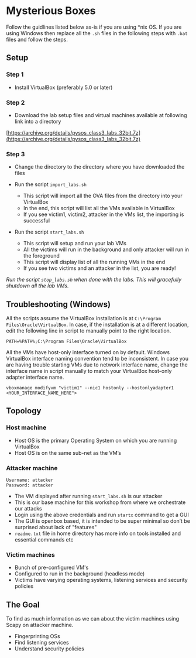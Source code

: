 # Mysterious Boxes

Follow the guidlines listed below as-is if you are using *nix OS. If you are using Windows then replace all the `.sh` files in the following steps with `.bat` files and follow the steps.

## Setup

### Step 1

- Install VirtualBox (preferably 5.0 or later)

### Step 2

- Download the lab setup files and virtual machines available at following link into a directory

[https://archive.org/details/pysos_class3_labs_32bit.7z](https://archive.org/details/pysos_class3_labs_32bit.7z)

### Step 3

- Change the directory to the directory where you have downloaded the files

- Run the script `import_labs.sh`
        
    - This script will import all the OVA files from the directory into your VirtualBox
    - In the end, this script will list all the VMs available in VirtualBox
    - If you see victim1, victim2, attacker in the VMs list, the importing is successful

- Run the script `start_labs.sh`
    
    - This script will setup and run your lab VMs
    - All the victims will run in the background and only attacker will run in the foreground
    - This script will display list of all the running VMs in the end
    - If you see two victims and an attacker in the list, you are ready!

*Run the script `stop_labs.sh` when done with the labs. This will gracefully shutdown all the lab VMs.*

## Troubleshooting (Windows)

All the scripts assume the VirtualBox installation is at `C:\Program Files\Oracle\VirtualBox`. In case, if the installation is at a different location, edit the following line in script to manually point to the right location.

```
PATH=%PATH%;C:\Program Files\Oracle\VirtualBox
```

All the VMs have host-only interface turned on by default. Windows VirtualBox interface naming convention tend to be inconsistent. In case you are having trouble starting VMs due to network interface name, change the interface name in script manually to match your VirtualBox host-only adapter interface name.

```
vboxmanage modifyvm "victim1" --nic1 hostonly --hostonlyadapter1 <YOUR_INTERFACE_NAME_HERE">
```


## Topology

### Host machine

- Host OS is the primary Operating System on which you are running VirtualBox
- Host OS is on the same sub-net as the VM’s

### Attacker machine

    Username: attacker
    Password: attacker

- The VM displayed after running `start_labs.sh` is our attacker
- This is our base machine for this workshop from where we orchestrate our attacks
- Login using the above credentials and run `startx` command to get a GUI
-  The GUI is openbox based, it is intended to be super minimal so don’t be surprised about lack of "features"
- `readme.txt` file in home directory has more info on tools installed and essential commands etc

### Victim machines

- Bunch of pre-configured VM's
- Configured to run in the background (headless mode)
- Victims have varying operating systems, listening services and security policies

## The Goal

To find as much information as we can about the victim machines using Scapy on attacker machine.

- Fingerprinting OSs
- Find listening services
- Understand security policies

